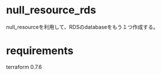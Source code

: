 null_resource_rds
=================

null_resourceを利用して、RDSのdatabaseをもう１つ作成する。


requirements
============
terraform 0.7.6


